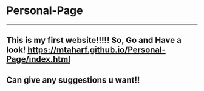 # Personal-Page
--------------------------------------------------------------------------------------------------------------------------
This is my first website!!!!!
So, Go and Have a look! https://mtaharf.github.io/Personal-Page/index.html
--------------------------------------------------------------------------------------------------------------------------
Can give any suggestions u want!!
--------------------------------------------------------------------------------------------------------------------------
